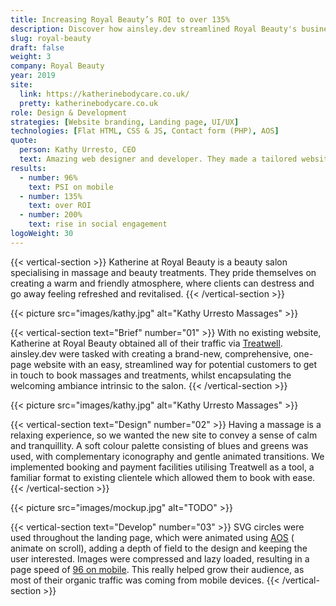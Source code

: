 ```yaml
---
title: Increasing Royal Beauty’s ROI to over 135%
description: Discover how ainsley.dev streamlined Royal Beauty's business with a comprehensive, clean UI and easy to navigate website.
slug: royal-beauty
draft: false
weight: 3
company: Royal Beauty
year: 2019
site:
  link: https://katherinebodycare.co.uk/
  pretty: katherinebodycare.co.uk
role: Design & Development
strategies: [Website branding, Landing page, UI/UX]
technologies: [Flat HTML, CSS & JS, Contact form (PHP), AOS]
quote:
  person: Kathy Urresto, CEO
  text: Amazing web designer and developer. They made a tailored website for me within a short time, and with great ideas. They listened to all my needs, were very responsive and super professional. Highly recommend. Thanks Ainsley!!
results:
  - number: 96%
    text: PSI on mobile
  - number: 135%
    text: over ROI
  - number: 200%
    text: rise in social engagement
logoWeight: 30
---
```


<!-- Intro -->
{{< vertical-section >}}
Katherine at Royal Beauty is a beauty salon specialising in massage and beauty treatments. They pride themselves on
creating a warm and friendly atmosphere, where clients can destress and go away feeling refreshed and revitalised.
{{< /vertical-section >}}

<!-- Kathy -->
{{< picture src="images/kathy.jpg" alt="Kathy Urresto Massages" >}}

<!-- Brief -->
{{< vertical-section text="Brief" number="01" >}}
With no existing website, Katherine at Royal Beauty obtained all of their traffic
via [Treatwell](https://katherineroyalbeauty.mytreatwell.co.uk/). ainsley.dev were tasked with creating a brand-new,
comprehensive, one-page website with an easy, streamlined way for potential customers to get in touch to book massages
and treatments, whilst encapsulating the welcoming ambiance intrinsic to the salon.
{{< /vertical-section >}}

<!-- Video -->
{{< picture src="images/kathy.jpg" alt="Kathy Urresto Massages" >}}

<!-- Design -->
{{< vertical-section text="Design" number="02" >}}
Having a massage is a relaxing experience, so we wanted the new site to convey a sense of calm and tranquillity. A soft
colour palette consisting of blues and greens was used, with complementary iconography and gentle animated transitions.
We implemented booking and payment facilities utilising Treatwell as a tool, a familiar format to existing clientele
which allowed them to book with ease.
{{< /vertical-section >}}

<!-- Mockup -->
{{< picture src="images/mockup.jpg" alt="TODO" >}}

<!-- Development -->
{{< vertical-section text="Develop" number="03" >}}
SVG circles were used throughout the landing page, which were animated using [AOS](https://michalsnik.github.io/aos/) (
animate on scroll), adding a depth of field to the design and keeping the user interested. Images were compressed and
lazy loaded, resulting in a page speed
of [96 on mobile](https://pagespeed.web.dev/report?url=https%3A%2F%2Fkatherinebodycare.co.uk%2F). This really helped
grow their audience, as most of their organic traffic was coming from mobile devices.
{{< /vertical-section >}}
